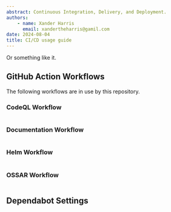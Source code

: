 ```yaml
---
abstract: Continuous Integration, Delivery, and Deployment.
authors:
    - name: Xander Harris
      email: xandertheharris@gamil.com
date: 2024-08-04
title: CI/CD usage guide
---
```


Or something like it.

## GitHub Action Workflows

The following workflows are in use by this repository.

### CodeQL Workflow

```{autoyaml} .github/workflows/codeql.yml
```

### Documentation Workflow

```{autoyaml} .github/workflows/documentation.yml
```

### Helm Workflow

```{autoyaml} .github/workflows/helm.yml
```

### OSSAR Workflow

```{autoyaml} .github/workflows/ossar.yml
```

## Dependabot Settings

```{autoyaml} .github/dependabot.yml
```
